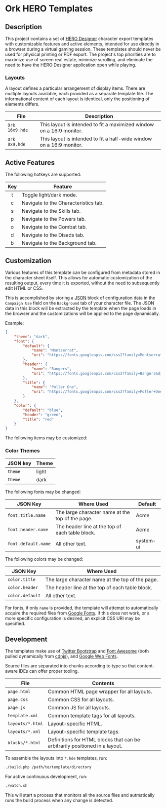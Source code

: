 # Ork HERO Templates

## Description

This project contains a set of [HERO Designer](https://www.herogames.com/store/product/1-hero-designer/) character export templates with customizable features and active elements, intended for use directly in a browser during a virtual gaming session. These templates should never be used for physical printing or PDF export. The project's top priorities are to maximize use of screen real estate, minimize scrolling, and eliminate the need to have the HERO Designer application open while playing.

### Layouts

A layout defines a particular arrangement of display items. There are multiple layouts available, each provided as a separate template file. The informational content of each layout is identical, only the positioning of elements differs.

|File|Description|
|-|-|
|`Ork 16x9.hde`|This layout is intended to fit a maximized window on a 16:9 monitor.|
|`Ork 8x9.hde`|This layout is intended to fit a half-wide window on a 16:9 monitor.|

## Active Features

The following hotkeys are supported:

|Key|Feature|
|:-:|-|
|t|Toggle light/dark mode.|
|c|Navigate to the Characteristics tab.|
|s|Navigate to the Skills tab.|
|p|Navigate to the Powers tab.|
|o|Navigate to the Combat tab.|
|d|Navigate to the Disads tab.|
|b|Navigate to the Background tab.|

## Customization

Various features of this template can be configured from metadata stored in the character sheet itself. This allows for automatic customization of the resulting output, every time it is exported, without the need to subsequently edit HTML or CSS.

This is accomplished by storing a [JSON](https://www.json.org/json-en.html) block of configuration data in the `Campaign Use` field on the `Background` tab of your character file. The JSON data in this block will be extracted by the template when the page loads in the browser and the customizations will be applied to the page dynamically.

Example:

```json
{
    "theme": "dark",
    "font": {
        "default": {
            "name": "Montserrat",
            "uri": "https://fonts.googleapis.com/css2?family=Montserrat&display=swap"
        },
        "header": {
            "name": "Bangers",
            "uri": "https://fonts.googleapis.com/css2?family=Bangers&display=swap"
        },
        "title": {
            "name": "Poller One",
            "uri": "https://fonts.googleapis.com/css2?family=Poller+One&display=swap"
        }
    },
    "color": {
        "default": "blue",
        "header": "green",
        "title": "red"
    }
}
```

The following items may be customized:

### Color Themes

|JSON key|Theme|
|-|-|
|`theme`|light|
|`theme`|dark|

The following fonts may be changed:

|JSON Key|Where Used|Default|
|-|-|-|
|`font.title.name`|The large character name at the top of the page.|Acme|
|`font.header.name`|The header line at the top of each table block.|Acme|
|`font.default.name`|All other text.|system-ui|

The following colors may be changed:

|JSON Key|Where Used|
|-|-|
|`color.title`|The large character name at the top of the page.|
|`color.header`|The header line at the top of each table block.|
|`color.default`|All other text.|

For fonts, if only `name` is provided, the template will attempt to automatically acquire the required files from [Google Fonts](https://fonts.google.com). If this does not work, or a more specific configuration is desired, an explicit CSS URI may be specified.

## Development

The templates make use of [Twitter Bootstrap](https://getbootstrap.com/) and [Font Awesome](fontawesome.com) (both pulled dynamically from [cdnjs](https://cdnjs.com/)), and [Google Web Fonts](https://fonts.google.com/).

Source files are separated into chunks according to type so that content-aware IDEs can offer proper tooling.

|File|Contents|
|-|-|
|`page.html`|Common HTML page wrapper for all layouts.|
|`page.css`|Common CSS for all layouts.|
|`page.js`|Common JS for all layouts.|
|`template.xml`|Common template tags for all layouts.|
|`layouts/*.html`|Layout-specific HTML.|
|`layouts/*.xml`|Layout-specific template tags.|
|`blocks/*.html`|Definitions for HTML blocks that can be arbitrarily positioned in a layout.|

 To assemble the layouts into `*.hde` templates, run:

```sh
./build.php /path/to/template/directory
```

For active continuous development, run:

```sh
./watch.sh
```

This will start a process that monitors all the source files and autmatically runs the build process when any change is
detected.
